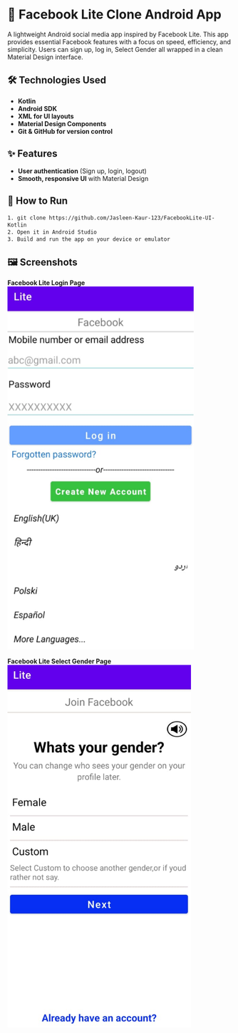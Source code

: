# 📘 Facebook Lite Clone Android App

A lightweight Android social media app inspired by Facebook Lite. This app provides essential Facebook features with a focus on speed, efficiency, and simplicity. Users can sign up, log in, Select Gender all wrapped in a clean Material Design interface.

## 🛠️ Technologies Used

- **Kotlin**  
- **Android SDK**  
- **XML for UI layouts**  
- **Material Design Components**  
- **Git & GitHub for version control**

## ✨ Features

- **User authentication** (Sign up, login, logout)  
- **Smooth, responsive UI** with Material Design  

## 🚀 How to Run
````
1. git clone https://github.com/Jasleen-Kaur-123/FacebookLite-UI-Kotlin
2. Open it in Android Studio  
3. Build and run the app on your device or emulator
````

## 🖼️ Screenshots

**Facebook Lite Login Page**
![Main Game Screen](Screenshots/LoginPage.png)  

**Facebook Lite Select Gender Page**
![Result Dialog](Screenshots/SelectGender.png)  

